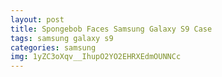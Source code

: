 ```yaml
---
layout: post
title: Spongebob Faces Samsung Galaxy S9 Case
tags: samsung galaxy s9
categories: samsung
img: 1yZC3oXqv__IhupO2YO2EHRXEdmOUNNCc
---
```

